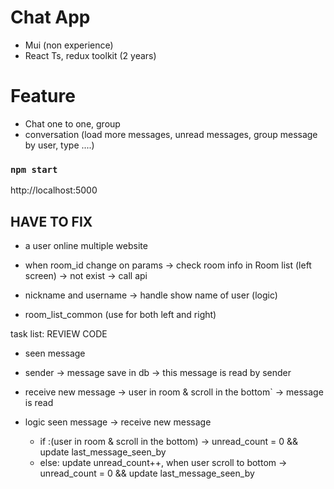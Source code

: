 # Chat App 
- Mui (non experience)
- React Ts, redux toolkit (2 years)

# Feature
- Chat one to one, group
- conversation (load more messages, unread messages, group message by user, type ....)

### `npm start`
http://localhost:5000

## HAVE TO FIX
- a user online multiple website 
- when room_id change on params -> check room info in Room list (left screen) -> not exist -> call api
- nickname and username -> handle show name of user (logic)

- room_list_common (use for both left and right)


task list: REVIEW CODE
  - seen message
   + sender -> message save in db -> this message is read by sender
   + receive new message -> user in room & scroll in the bottom` -> message is read 

   + logic seen message
   -> receive new message 
      - if :(user in room & scroll in the bottom) -> unread_count = 0 && update last_message_seen_by
      - else: update unread_count++, when user scroll to bottom  -> unread_count = 0 && update last_message_seen_by